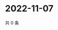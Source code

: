 # 2022-11-07

共 0 条

<!-- BEGIN WEIBO -->
<!-- 最后更新时间 Mon Nov 07 2022 18:19:44 GMT+0800 (China Standard Time) -->

<!-- END WEIBO -->
